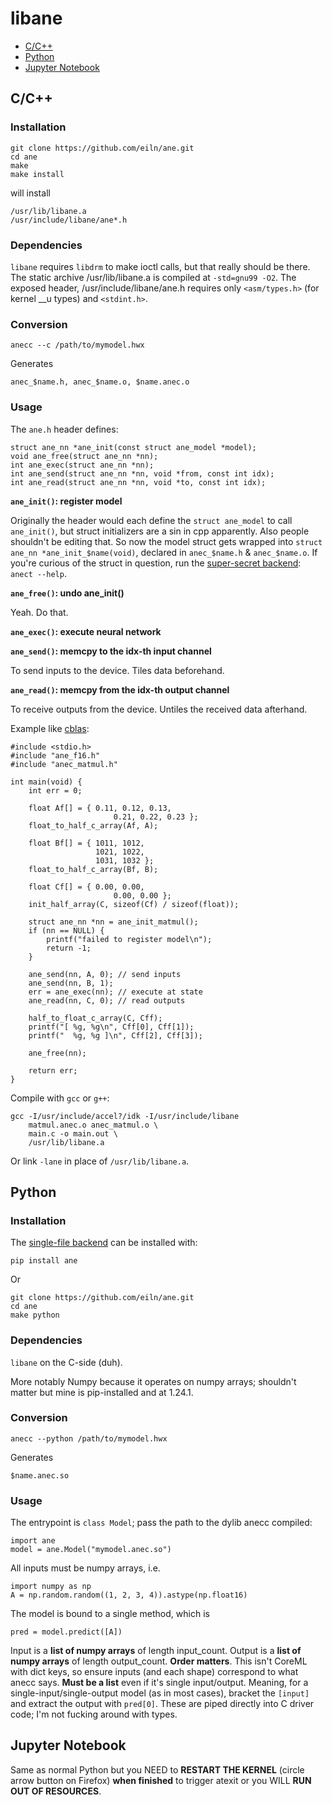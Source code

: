 

# libane

- [C/C++](#cc)
- [Python](#python)
- [Jupyter Notebook](#jupyter-notebook)



## C/C++

### Installation

	git clone https://github.com/eiln/ane.git
	cd ane
	make
	make install

will install

	/usr/lib/libane.a
	/usr/include/libane/ane*.h


### Dependencies

`libane` requires `libdrm` to make ioctl calls, but that really should be there.
The static archive /usr/lib/libane.a is compiled at `-std=gnu99 -O2`.
The exposed header, /usr/include/libane/ane.h
requires only `<asm/types.h>` (for kernel __u types) and `<stdint.h>`.


### Conversion

	anecc --c /path/to/mymodel.hwx

Generates

	anec_$name.h, anec_$name.o, $name.anec.o


### Usage

The `ane.h` header defines:

	struct ane_nn *ane_init(const struct ane_model *model);
	void ane_free(struct ane_nn *nn);
	int ane_exec(struct ane_nn *nn);
	int ane_send(struct ane_nn *nn, void *from, const int idx);
	int ane_read(struct ane_nn *nn, void *to, const int idx);


**`ane_init()`: register model**

Originally the header would each define the `struct ane_model`
to call `ane_init()`, but struct initializers are a sin in cpp apparently.
Also people shouldn't be editing that.
So now the model struct gets wrapped into
`struct ane_nn *ane_init_$name(void)`,
declared in `anec_$name.h` & `anec_$name.o`.
If you're curious of the struct in question,
run the [super-secret backend](https://github.com/eiln/anecc/tree/main/anect/anect):
`anect --help`.


**`ane_free()`: undo ane_init()**

Yeah. Do that.


**`ane_exec()`: execute neural network**

**`ane_send()`: memcpy to the idx-th input channel**

To send inputs to the device. Tiles data beforehand.

**`ane_read()`: memcpy from the idx-th output channel**

To receive outputs from the device. Untiles the received data afterhand.


Example like [cblas](https://www.gnu.org/software/gsl/doc/html/cblas.html):


	#include <stdio.h>
	#include "ane_f16.h"
	#include "anec_matmul.h"

	int main(void) {
		int err = 0;

		float Af[] = { 0.11, 0.12, 0.13,
	                       0.21, 0.22, 0.23 };
		float_to_half_c_array(Af, A);

		float Bf[] = { 1011, 1012,
		               1021, 1022,
		               1031, 1032 };
		float_to_half_c_array(Bf, B);

		float Cf[] = { 0.00, 0.00,
	                       0.00, 0.00 };
		init_half_array(C, sizeof(Cf) / sizeof(float));

		struct ane_nn *nn = ane_init_matmul();
		if (nn == NULL) {
			printf("failed to register model\n");
			return -1;
		}

		ane_send(nn, A, 0); // send inputs
		ane_send(nn, B, 1);
		err = ane_exec(nn); // execute at state
		ane_read(nn, C, 0); // read outputs

		half_to_float_c_array(C, Cff);
		printf("[ %g, %g\n", Cff[0], Cff[1]);
		printf("  %g, %g ]\n", Cff[2], Cff[3]);

		ane_free(nn);

		return err;
	}


Compile with `gcc` or `g++`:

	gcc -I/usr/include/accel?/idk -I/usr/include/libane
		matmul.anec.o anec_matmul.o \
		main.c -o main.out \
		/usr/lib/libane.a

Or link `-lane` in place of `/usr/lib/libane.a`.



## Python

### Installation

The [single-file backend](https://github.com/eiln/ane/blob/main/python/ane/__init__.py)
can be installed with:

	pip install ane

Or

	git clone https://github.com/eiln/ane.git
	cd ane
	make python


### Dependencies

`libane` on the C-side (duh).

More notably Numpy because it operates on numpy arrays;
shouldn't matter but mine is pip-installed and at 1.24.1.


### Conversion

	anecc --python /path/to/mymodel.hwx

Generates

	$name.anec.so


### Usage

The entrypoint is `class Model`;
pass the path to the dylib anecc compiled:

	import ane
	model = ane.Model("mymodel.anec.so")

All inputs must be numpy arrays, i.e.

	import numpy as np
	A = np.random.random((1, 2, 3, 4)).astype(np.float16)

The model is bound to a single method, which is

	pred = model.predict([A])

Input is a **list of numpy arrays** of length input_count.
Output is a **list of numpy arrays** of length output_count.
**Order matters**.
This isn't CoreML with dict keys, so 
ensure inputs (and each shape) correspond to what anecc says.
**Must be a list** even if it's single input/output.
Meaning, for a single-input/single-output model (as in most cases),
bracket the `[input]` and extract the output with `pred[0]`.
These are piped directly into C driver code;
I'm not fucking around with types.



## Jupyter Notebook

Same as normal Python
but you NEED to **RESTART THE KERNEL** (circle arrow button on Firefox)
**when finished** to trigger atexit or you WILL **RUN OUT OF RESOURCES**.

